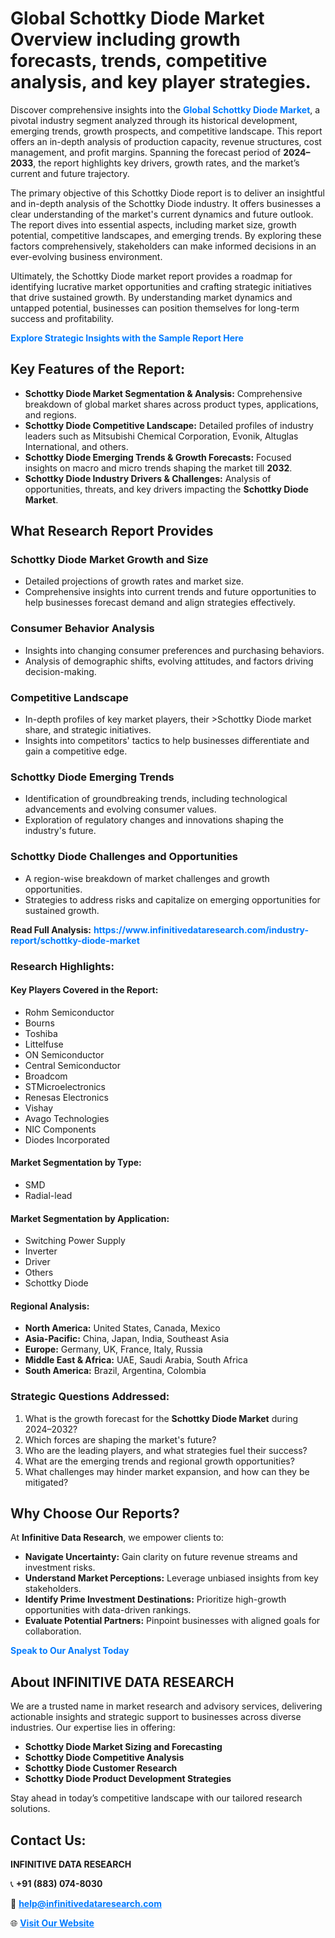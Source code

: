 <h1>Global Schottky Diode Market Overview including growth forecasts, trends, competitive analysis, and key player strategies.</h1>
<p>
Discover comprehensive insights into the 
<a href="https://www.infinitivedataresearch.com/industry-report/schottky-diode-market" rel="dofollow" style="color: #007BFF; text-decoration: none;"><strong>Global Schottky Diode Market</strong></a>, a pivotal industry segment analyzed through its historical development, emerging trends, growth prospects, and competitive landscape. This report offers an in-depth analysis of production capacity, revenue structures, cost management, and profit margins. Spanning the forecast period of <strong>2024–2033</strong>, the report highlights key drivers, growth rates, and the market’s current and future trajectory.
</p>
<p>
The primary objective of this Schottky Diode report is to deliver an insightful and in-depth analysis of the Schottky Diode industry. It offers businesses a clear understanding of the market's current dynamics and future outlook. The report dives into essential aspects, including market size, growth potential, competitive landscapes, and emerging trends. By exploring these factors comprehensively, stakeholders can make informed decisions in an ever-evolving business environment.
</p>
<p>
Ultimately, the Schottky Diode market report provides a roadmap for identifying lucrative market opportunities and crafting strategic initiatives that drive sustained growth. By understanding market dynamics and untapped potential, businesses can position themselves for long-term success and profitability.
</p>
<p>
<a href="https://www.infinitivedataresearch.com/request-sample/reportId=110305" style="color: #007BFF; text-decoration: none;"><strong>Explore Strategic Insights with the Sample Report Here</strong></a>
</p>

<h2>Key Features of the Report:</h2>
<ul>
<li><strong>Schottky Diode Market Segmentation & Analysis:</strong> Comprehensive breakdown of global market shares across product types, applications, and regions.</li>
<li><strong>Schottky Diode Competitive Landscape:</strong> Detailed profiles of industry leaders such as Mitsubishi Chemical Corporation, Evonik, Altuglas International, and others.</li>
<li><strong>Schottky Diode Emerging Trends & Growth Forecasts:</strong> Focused insights on macro and micro trends shaping the market till <strong>2032</strong>.</li>
<li><strong>Schottky Diode Industry Drivers & Challenges:</strong> Analysis of opportunities, threats, and key drivers impacting the <strong>Schottky Diode Market</strong>.</li>
</ul>

<h2>What Research Report Provides</h2>
<h3>Schottky Diode Market Growth and Size</h3>
<ul>
<li>Detailed projections of growth rates and market size.</li>
<li>Comprehensive insights into current trends and future opportunities to help businesses forecast demand and align strategies effectively.</li>
</ul>

<h3>Consumer Behavior Analysis</h3>
<ul>
<li>Insights into changing consumer preferences and purchasing behaviors.</li>
<li>Analysis of demographic shifts, evolving attitudes, and factors driving decision-making.</li>
</ul>

<h3>Competitive Landscape</h3>
<ul>
<li>In-depth profiles of key market players, their >Schottky Diode market share, and strategic initiatives.</li>
<li>Insights into competitors' tactics to help businesses differentiate and gain a competitive edge.</li>
</ul>

<h3>Schottky Diode Emerging Trends</h3>
<ul>
<li>Identification of groundbreaking trends, including technological advancements and evolving consumer values.</li>
<li>Exploration of regulatory changes and innovations shaping the industry's future.</li>
</ul>

<h3>Schottky Diode Challenges and Opportunities</h3>
<ul>
<li>A region-wise breakdown of market challenges and growth opportunities.</li>
<li>Strategies to address risks and capitalize on emerging opportunities for sustained growth.</li>
</ul>
<p><strong>Read Full Analysis:</strong> <a href="https://www.infinitivedataresearch.com/industry-report/schottky-diode-market" rel="dofollow" style="color: #007BFF; text-decoration: none;"><strong>https://www.infinitivedataresearch.com/industry-report/schottky-diode-market</strong></a></p>
<h3>Research Highlights:</h3>
<h4>Key Players Covered in the Report:</h4>
<ul><li>Rohm Semiconductor</li><li>Bourns</li><li>Toshiba</li><li>Littelfuse</li><li>ON Semiconductor</li><li>Central Semiconductor</li><li>Broadcom</li><li>STMicroelectronics</li><li>Renesas Electronics</li><li>Vishay</li><li>Avago Technologies</li><li>NIC Components</li><li>Diodes Incorporated</li></ul>
<h4>Market Segmentation by Type:</h4>
<ul><li>SMD</li><li>Radial-lead</li></ul>
<h4>Market Segmentation by Application:</h4>
<ul><li>Switching Power Supply</li><li>Inverter</li><li>Driver</li><li>Others</li><li>Schottky Diode</li></ul>

<h4>Regional Analysis:</h4>
<ul>
<li><strong>North America:</strong> United States, Canada, Mexico</li>
<li><strong>Asia-Pacific:</strong> China, Japan, India, Southeast Asia</li>
<li><strong>Europe:</strong> Germany, UK, France, Italy, Russia</li>
<li><strong>Middle East & Africa:</strong> UAE, Saudi Arabia, South Africa</li>
<li><strong>South America:</strong> Brazil, Argentina, Colombia</li>
</ul>

<h3>Strategic Questions Addressed:</h3>
<ol>
<li>What is the growth forecast for the <strong>Schottky Diode Market</strong> during 2024–2032?</li>
<li>Which forces are shaping the market's future?</li>
<li>Who are the leading players, and what strategies fuel their success?</li>
<li>What are the emerging trends and regional growth opportunities?</li>
<li>What challenges may hinder market expansion, and how can they be mitigated?</li>
</ol>

<h2>Why Choose Our Reports?</h2>
<p>At <strong>Infinitive Data Research</strong>, we empower clients to:</p>
<ul>
<li><strong>Navigate Uncertainty:</strong> Gain clarity on future revenue streams and investment risks.</li>
<li><strong>Understand Market Perceptions:</strong> Leverage unbiased insights from key stakeholders.</li>
<li><strong>Identify Prime Investment Destinations:</strong> Prioritize high-growth opportunities with data-driven rankings.</li>
<li><strong>Evaluate Potential Partners:</strong> Pinpoint businesses with aligned goals for collaboration.</li>
</ul>
<p><a href="https://www.infinitivedataresearch.com/industry-report/schottky-diode-market" rel="dofollow" style="color: #007BFF; text-decoration: none;"><strong>Speak to Our Analyst Today</strong></a></p>

<h2>About INFINITIVE DATA RESEARCH</h2>
<p>We are a trusted name in market research and advisory services, delivering actionable insights and strategic support to businesses across diverse industries. Our expertise lies in offering:</p>
<ul>
<li><strong>Schottky Diode Market Sizing and Forecasting</strong></li>
<li><strong>Schottky Diode Competitive Analysis</strong></li>
<li><strong>Schottky Diode Customer Research</strong></li>
<li><strong>Schottky Diode Product Development Strategies</strong></li>
</ul>
<p>Stay ahead in today’s competitive landscape with our tailored research solutions.</p>

<h2>Contact Us:</h2>
<p><strong>INFINITIVE DATA RESEARCH</strong></p>
<p>📞 <strong>+91 (883) 074-8030</strong></p>
<p>📧 <strong><a href="mailto:help@infinitivedataresearch.com" style="color: #007BFF;">help@infinitivedataresearch.com</a></strong></p>
<p>🌐 <strong><a href="https://www.infinitivedataresearch.com" rel="dofollow" style="color: #007BFF;">Visit Our Website</a></strong></p>